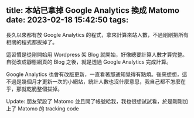 title: 本站已拿掉 Google Analytics 換成 Matomo
date: 2023-02-18 15:42:50
tags:
---

長久以來都有放 Google Analytics 的程式，拿來計算來站人數，不過剛剛把所有相關的程式都拔掉了。

<!-- more -->

這習慣是從剛開始用 Wordpress 架 Blog 就開始，好像總要計算人數才算完整。自從改成靜態網頁的 Blog 之後，就是透過 Google Analytics 完成計算。

Google Analytics 也會有改版更新，一直看著那通知覺得有點煩。後來想想，這不過是幾個月才更新一次的小網站，統計人數也沒什麼意思，我自己都不怎麼在乎，那就乾脆整個拔掉。

Update: 朋友架設了 Matomo 並且開了帳號給我，我也很想試試看，於是剛剛加上了 Matomo 的 tracking code
